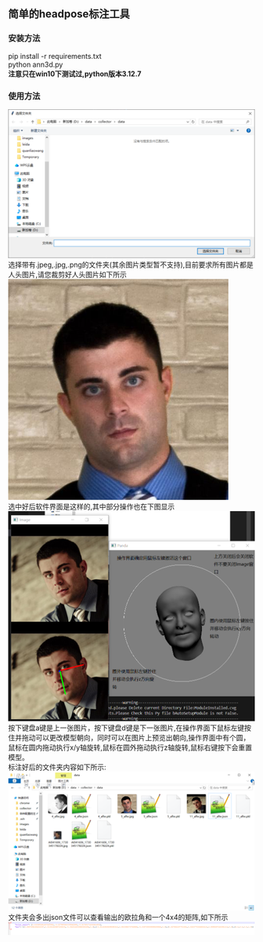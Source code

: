 ## 简单的headpose标注工具
### 安装方法
pip install -r requirements.txt <br>
python ann3d.py <br>
**注意只在win10下测试过,python版本3.12.7**
### 使用方法
![alt text](image.png)
选择带有.jpeg,.jpg,.png的文件夹(其余图片类型暂不支持),目前要求所有图片都是人头图片,请您裁剪好人头图片如下所示<br>
![alt text](5.jpg)<br>
选中好后软件界面是这样的,其中部分操作也在下图显示<br>
![alt text](1731380850191.png)<br>
按下键盘a键是上一张图片，按下键盘d键是下一张图片,在操作界面下鼠标左键按住并拖动可以更改模型朝向，同时可以在图片上预览出朝向,操作界面中有个圆，鼠标在圆内拖动执行x/y轴旋转,鼠标在圆外拖动执行z轴旋转,鼠标右键按下会重置模型。<br>
标注好后的文件夹内容如下所示:<br>
![alt text](image-1.png)<br>
文件夹会多出json文件可以查看输出的欧拉角和一个4x4的矩阵,如下所示<br>
![alt text](1731381702811.png)
